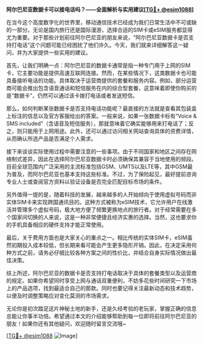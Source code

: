 **阿尔巴尼亚数据卡可以接电话吗？——全面解析与实用建议[[TG💪+ @esim1088](https://t.me/s/esim1088)]**

在当今这个高度数字化的世界里，移动通信技术已经成为我们日常生活中不可或缺的一部分。无论是国内旅行还是国际漫游，选择合适的SIM卡或eSIM服务都显得尤为重要。对于那些计划前往阿尔巴尼亚的朋友来说，“阿尔巴尼亚数据卡是否支持打电话”这个问题可能已经困扰了他们许久。今天，我们就来详细解答这一疑问，并为大家提供一些实用的建议。

首先，让我们明确一点：阿尔巴尼亚的数据卡通常是指一种专门用于上网的SIM卡，它主要功能是提供高速互联网连接。然而，在某些情况下，这类数据卡也可能具备接听电话的功能。具体取决于运营商提供的套餐和服务内容。例如，部分运营商可能会推出包含语音通话和短信服务在内的综合型套餐，这意味着即使你购买的是“数据卡”，仍然可以通过该卡拨打电话或者发送短信。

那么，如何判断某张数据卡是否支持电话功能呢？最直接的方法就是查看其包装盒上标注的信息以及官方客服给出的答案。一般来说，如果一张数据卡标有“Voice & SMS included”（含语音及短信服务），那就意味着它确实能够用来打电话了；反之，则只能用于上网用途。此外，还可以通过访问相关网站查询具体的资费详情，从而确认所选产品是否满足个人需求。

接下来谈谈实际使用过程中需要注意的一些事项。由于不同国家和地区之间存在网络制式差异，因此在选择阿尔巴尼亚数据卡时必须确保其兼容于当地使用的频段。目前全球范围内广泛采用的主流标准包括GSM、UMTS以及LTE等，其中GSM最为普及，而阿尔巴尼亚也基本支持这些标准。不过，为了保险起见，最好提前咨询专业人士或查阅官方资料以验证设备是否完全匹配目标市场的条件。

另外值得一提的是，随着科技的发展，越来越多的人开始倾向于使用虚拟号码而非实体SIM卡来实现跨国通讯目的。这种方式被称为eSIM技术，它允许用户在线激活并管理多个虚拟号码，极大地方便了频繁更换地点的旅行者。对于经常需要在多个国家间切换的人来说，这是一种非常便捷且经济实惠的选择。当然，这也要求你的手机具备相应的硬件支持才能正常使用。

最后，关于费用方面也是大家关心的重点之一。相比传统的实体SIM卡，eSIM虽然初期投入成本较低，但长期来看可能会产生更多隐形开销。因此，在决定采用何种方式之前，请务必仔细比较各种方案之间的性价比，并结合自身实际情况做出最佳决策。

综上所述，阿尔巴尼亚的数据卡是否支持打电话取决于具体的套餐类型以及运营商的规定。如果你希望同时享受上网与通话双重便利，不妨多花些时间研究一下市场上的产品选项，找到最适合自己的那款。同时也要记得关注最新动态和技术趋势，以便及时调整策略应对变化莫测的市场需求。

无论你是初次踏足这片神秘土地的新手，还是久经考验的老玩家，掌握正确的信息总能让你事半功倍。希望通过本文的介绍能够帮助到每一位即将前往阿尔巴尼亚的朋友！如果你还有其他疑问，欢迎随时留言交流哦~

[[TG💪+ @esim1088](https://t.me/s/esim1088) ![Image](https://i.postimg.cc/4NQfJmqS/Snipaste-2025-05-13-00-14-12.png)]